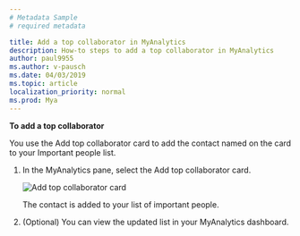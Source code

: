 ```yaml
---
# Metadata Sample
# required metadata

title: Add a top collaborator in MyAnalytics
description: How-to steps to add a top collaborator in MyAnalytics 
author: paul9955
ms.author: v-pausch
ms.date: 04/03/2019
ms.topic: article
localization_priority: normal 
ms.prod: Mya
---
```


**To add a top collaborator**

You use the Add top collaborator card to add the contact named on the card to your Important people list.

1. In the MyAnalytics pane, select the Add top collaborator card.

    ![Add top collaborator card](../../Images/mya/use/Add-top-collaborator-ed.png)

    The contact is added to your list of important people.

2. (Optional) You can view the updated list in your MyAnalytics dashboard.  